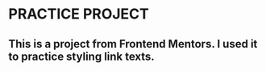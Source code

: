 # PRACTICE PROJECT

## This is a project from Frontend Mentors. I used it to practice styling link texts.
